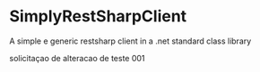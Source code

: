 # SimplyRestSharpClient
A simple e generic restsharp client in a .net standard class library

solicitaçao de alteracao de teste 001
